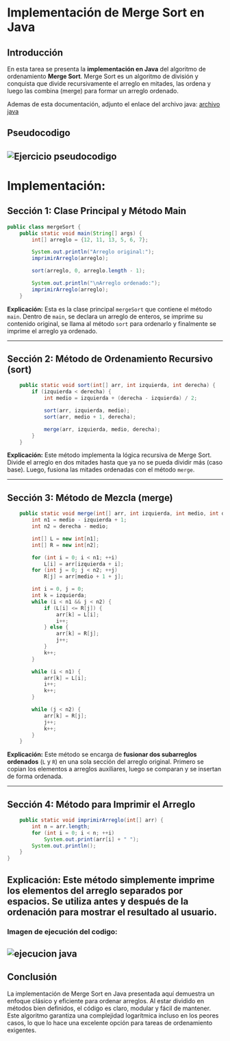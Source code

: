 # Implementación de Merge Sort en Java

## Introducción

En esta tarea se presenta la **implementación en Java** del algoritmo de ordenamiento **Merge Sort**. Merge Sort es un algoritmo de división y conquista que divide recursivamente el arreglo en mitades, las ordena y luego las combina (merge) para formar un arreglo ordenado.

Ademas de esta documentación, adjunto el enlace del archivo java: [archivo java](/source/tareas/tarea_1/mergeSort.java)


## Pseudocodigo
![Ejercicio pseudocodigo](../recursos/ejercicio1_clase3.png)
---
# Implementación:

## Sección 1: Clase Principal y Método Main

```java
public class mergeSort {
    public static void main(String[] args) {
        int[] arreglo = {12, 11, 13, 5, 6, 7};

        System.out.println("Arreglo original:");
        imprimirArreglo(arreglo);

        sort(arreglo, 0, arreglo.length - 1);

        System.out.println("\nArreglo ordenado:");
        imprimirArreglo(arreglo);
    }
```

**Explicación:**
Esta es la clase principal `mergeSort` que contiene el método `main`. Dentro de `main`, se declara un arreglo de enteros, se imprime su contenido original, se llama al método `sort` para ordenarlo y finalmente se imprime el arreglo ya ordenado.

---

## Sección 2: Método de Ordenamiento Recursivo (sort)

```java
    public static void sort(int[] arr, int izquierda, int derecha) {
        if (izquierda < derecha) {
            int medio = izquierda + (derecha - izquierda) / 2;

            sort(arr, izquierda, medio);
            sort(arr, medio + 1, derecha);

            merge(arr, izquierda, medio, derecha);
        }
    }
```

**Explicación:**
Este método implementa la lógica recursiva de Merge Sort. Divide el arreglo en dos mitades hasta que ya no se pueda dividir más (caso base). Luego, fusiona las mitades ordenadas con el método `merge`.

---

## Sección 3: Método de Mezcla (merge)

```java
    public static void merge(int[] arr, int izquierda, int medio, int derecha) {
        int n1 = medio - izquierda + 1;
        int n2 = derecha - medio;

        int[] L = new int[n1];
        int[] R = new int[n2];

        for (int i = 0; i < n1; ++i)
            L[i] = arr[izquierda + i];
        for (int j = 0; j < n2; ++j)
            R[j] = arr[medio + 1 + j];

        int i = 0, j = 0;
        int k = izquierda;
        while (i < n1 && j < n2) {
            if (L[i] <= R[j]) {
                arr[k] = L[i];
                i++;
            } else {
                arr[k] = R[j];
                j++;
            }
            k++;
        }

        while (i < n1) {
            arr[k] = L[i];
            i++;
            k++;
        }

        while (j < n2) {
            arr[k] = R[j];
            j++;
            k++;
        }
    }
```

**Explicación:**
Este método se encarga de **fusionar dos subarreglos ordenados** (`L` y `R`) en una sola sección del arreglo original. Primero se copian los elementos a arreglos auxiliares, luego se comparan y se insertan de forma ordenada.

---

## Sección 4: Método para Imprimir el Arreglo

```java
    public static void imprimirArreglo(int[] arr) {
        int n = arr.length;
        for (int i = 0; i < n; ++i)
            System.out.print(arr[i] + " ");
        System.out.println();
    }
}
```

**Explicación:**
Este método simplemente imprime los elementos del arreglo separados por espacios. Se utiliza antes y después de la ordenación para mostrar el resultado al usuario.
---
### Imagen de ejecución del codigo:
![ejecucion java](../recursos/ejecucionMergeSortJava.png)
---

## Conclusión

La implementación de Merge Sort en Java presentada aquí demuestra un enfoque clásico y eficiente para ordenar arreglos. Al estar dividido en métodos bien definidos, el código es claro, modular y fácil de mantener. Este algoritmo garantiza una complejidad logarítmica incluso en los peores casos, lo que lo hace una excelente opción para tareas de ordenamiento exigentes.